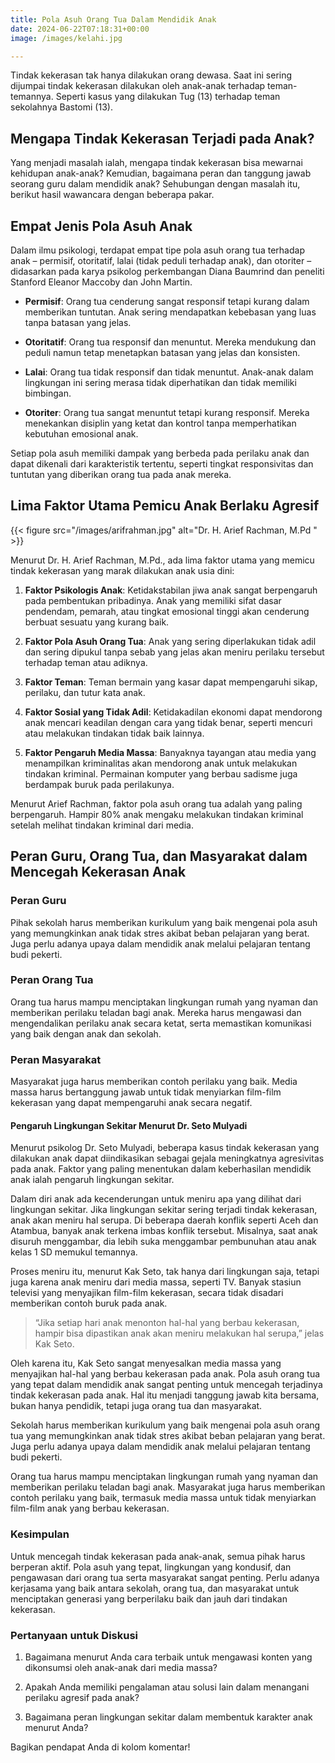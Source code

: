 ```yaml
---
title: Pola Asuh Orang Tua Dalam Mendidik Anak
date: 2024-06-22T07:18:31+00:00
image: /images/kelahi.jpg

---
```

Tindak kekerasan tak hanya dilakukan orang dewasa. Saat ini sering dijumpai tindak kekerasan dilakukan oleh anak-anak terhadap teman-temannya. Seperti kasus yang dilakukan Tug (13) terhadap teman sekolahnya Bastomi (13).

Mengapa Tindak Kekerasan Terjadi pada Anak?
-------------------------------------------

Yang menjadi masalah ialah, mengapa tindak kekerasan bisa mewarnai kehidupan anak-anak? Kemudian, bagaimana peran dan tanggung jawab seorang guru dalam mendidik anak? Sehubungan dengan masalah itu, berikut hasil wawancara dengan beberapa pakar.

Empat Jenis Pola Asuh Anak
--------------------------

Dalam ilmu psikologi, terdapat empat tipe pola asuh orang tua terhadap anak – permisif, otoritatif, lalai (tidak peduli terhadap anak), dan otoriter – didasarkan pada karya psikolog perkembangan Diana Baumrind dan peneliti Stanford Eleanor Maccoby dan John Martin.

*   **Permisif**: Orang tua cenderung sangat responsif tetapi kurang dalam memberikan tuntutan. Anak sering mendapatkan kebebasan yang luas tanpa batasan yang jelas.
    
*   **Otoritatif**: Orang tua responsif dan menuntut. Mereka mendukung dan peduli namun tetap menetapkan batasan yang jelas dan konsisten.
    
*   **Lalai**: Orang tua tidak responsif dan tidak menuntut. Anak-anak dalam lingkungan ini sering merasa tidak diperhatikan dan tidak memiliki bimbingan.
    
*   **Otoriter**: Orang tua sangat menuntut tetapi kurang responsif. Mereka menekankan disiplin yang ketat dan kontrol tanpa memperhatikan kebutuhan emosional anak.
    

Setiap pola asuh memiliki dampak yang berbeda pada perilaku anak dan dapat dikenali dari karakteristik tertentu, seperti tingkat responsivitas dan tuntutan yang diberikan orang tua pada anak mereka.

Lima Faktor Utama Pemicu Anak Berlaku Agresif
---------------------------------------------

{{< figure src="/images/arifrahman.jpg" alt="Dr. H. Arief Rachman, M.Pd " >}}

Menurut Dr. H. Arief Rachman, M.Pd., ada lima faktor utama yang memicu tindak kekerasan yang marak dilakukan anak usia dini:

1.  **Faktor Psikologis Anak**: Ketidakstabilan jiwa anak sangat berpengaruh pada pembentukan pribadinya. Anak yang memiliki sifat dasar pendendam, pemarah, atau tingkat emosional tinggi akan cenderung berbuat sesuatu yang kurang baik.
    
2.  **Faktor Pola Asuh Orang Tua**: Anak yang sering diperlakukan tidak adil dan sering dipukul tanpa sebab yang jelas akan meniru perilaku tersebut terhadap teman atau adiknya.
    
3.  **Faktor Teman**: Teman bermain yang kasar dapat mempengaruhi sikap, perilaku, dan tutur kata anak.
    
4.  **Faktor Sosial yang Tidak Adil**: Ketidakadilan ekonomi dapat mendorong anak mencari keadilan dengan cara yang tidak benar, seperti mencuri atau melakukan tindakan tidak baik lainnya.
    
5.  **Faktor Pengaruh Media Massa**: Banyaknya tayangan atau media yang menampilkan kriminalitas akan mendorong anak untuk melakukan tindakan kriminal. Permainan komputer yang berbau sadisme juga berdampak buruk pada perilakunya.
    

Menurut Arief Rachman, faktor pola asuh orang tua adalah yang paling berpengaruh. Hampir 80% anak mengaku melakukan tindakan kriminal setelah melihat tindakan kriminal dari media.

Peran Guru, Orang Tua, dan Masyarakat dalam Mencegah Kekerasan Anak
-------------------------------------------------------------------

### Peran Guru

Pihak sekolah harus memberikan kurikulum yang baik mengenai pola asuh yang memungkinkan anak tidak stres akibat beban pelajaran yang berat. Juga perlu adanya upaya dalam mendidik anak melalui pelajaran tentang budi pekerti.

### Peran Orang Tua

Orang tua harus mampu menciptakan lingkungan rumah yang nyaman dan memberikan perilaku teladan bagi anak. Mereka harus mengawasi dan mengendalikan perilaku anak secara ketat, serta memastikan komunikasi yang baik dengan anak dan sekolah.

### Peran Masyarakat

Masyarakat juga harus memberikan contoh perilaku yang baik. Media massa harus bertanggung jawab untuk tidak menyiarkan film-film kekerasan yang dapat mempengaruhi anak secara negatif.

#### **Pengaruh Lingkungan Sekitar Menurut Dr. Seto Mulyadi**

Menurut psikolog Dr. Seto Mulyadi, beberapa kasus tindak kekerasan yang dilakukan anak dapat diindikasikan sebagai gejala meningkatnya agresivitas pada anak. Faktor yang paling menentukan dalam keberhasilan mendidik anak ialah pengaruh lingkungan sekitar.

Dalam diri anak ada kecenderungan untuk meniru apa yang dilihat dari lingkungan sekitar. Jika lingkungan sekitar sering terjadi tindak kekerasan, anak akan meniru hal serupa. Di beberapa daerah konflik seperti Aceh dan Atambua, banyak anak terkena imbas konflik tersebut. Misalnya, saat anak disuruh menggambar, dia lebih suka menggambar pembunuhan atau anak kelas 1 SD memukul temannya.

Proses meniru itu, menurut Kak Seto, tak hanya dari lingkungan saja, tetapi juga karena anak meniru dari media massa, seperti TV. Banyak stasiun televisi yang menyajikan film-film kekerasan, secara tidak disadari memberikan contoh buruk pada anak.

> “Jika setiap hari anak menonton hal-hal yang berbau kekerasan, hampir bisa dipastikan anak akan meniru melakukan hal serupa,” jelas Kak Seto.

Oleh karena itu, Kak Seto sangat menyesalkan media massa yang menyajikan hal-hal yang berbau kekerasan pada anak. Pola asuh orang tua yang tepat dalam mendidik anak sangat penting untuk mencegah terjadinya tindak kekerasan pada anak. Hal itu menjadi tanggung jawab kita bersama, bukan hanya pendidik, tetapi juga orang tua dan masyarakat.

Sekolah harus memberikan kurikulum yang baik mengenai pola asuh orang tua yang memungkinkan anak tidak stres akibat beban pelajaran yang berat. Juga perlu adanya upaya dalam mendidik anak melalui pelajaran tentang budi pekerti.

Orang tua harus mampu menciptakan lingkungan rumah yang nyaman dan memberikan perilaku teladan bagi anak. Masyarakat juga harus memberikan contoh perilaku yang baik, termasuk media massa untuk tidak menyiarkan film-film anak yang berbau kekerasan.

### **Kesimpulan**

Untuk mencegah tindak kekerasan pada anak-anak, semua pihak harus berperan aktif. Pola asuh yang tepat, lingkungan yang kondusif, dan pengawasan dari orang tua serta masyarakat sangat penting. Perlu adanya kerjasama yang baik antara sekolah, orang tua, dan masyarakat untuk menciptakan generasi yang berperilaku baik dan jauh dari tindakan kekerasan.

### **Pertanyaan untuk Diskusi**

1.  Bagaimana menurut Anda cara terbaik untuk mengawasi konten yang dikonsumsi oleh anak-anak dari media massa?
    
2.  Apakah Anda memiliki pengalaman atau solusi lain dalam menangani perilaku agresif pada anak?
    
3.  Bagaimana peran lingkungan sekitar dalam membentuk karakter anak menurut Anda?
    

Bagikan pendapat Anda di kolom komentar!